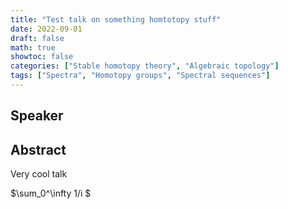```yaml
---
title: "Test talk on something homtotopy stuff"
date: 2022-09-01
draft: false
math: true
showtoc: false
categories: ["Stable homotopy theory", "Algebraic topology"]
tags: ["Spectra", "Homotopy groups", "Spectral sequences"]
---
```


## Speaker

## Abstract
Very cool talk

$\sum_0^\infty 1/i $